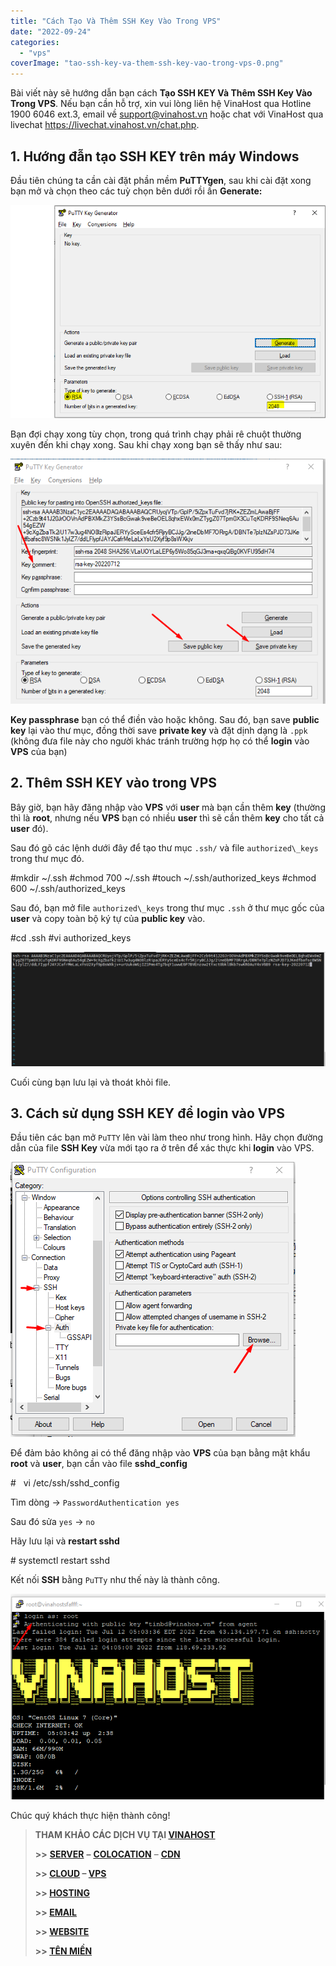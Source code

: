 ```yaml
---
title: "Cách Tạo Và Thêm SSH Key Vào Trong VPS"
date: "2022-09-24"
categories: 
  - "vps"
coverImage: "tao-ssh-key-va-them-ssh-key-vao-trong-vps-0.png"
---
```


Bài viết này sẽ hướng dẫn bạn cách **Tạo SSH KEY Và Thêm SSH Key Vào Trong VPS**. Nếu bạn cần hỗ trợ, xin vui lòng liên hệ VinaHost qua Hotline 1900 6046 ext.3, email về support@vinahost.vn hoặc chat với VinaHost qua livechat https://livechat.vinahost.vn/chat.php.

## **1\. Hướng đẫn tạo SSH KEY trên máy Windows**

Đầu tiên chúng ta cần cài đặt phần mềm **PuTTYgen**, sau khi cài đặt xong bạn mở và chọn theo các tuỳ chọn bên dưới rồi ấn **Generate:** 

![SSH Key](images/tao-ssh-key-va-them-ssh-key-vao-trong-vps-1.png)

Bạn đợi chạy xong tùy chọn, trong quá trình chạy phải rê chuột thường xuyên đến khi chạy xong. Sau khi chạy xong bạn sẽ thấy như sau:

![SSH Key](images/tao-ssh-key-va-them-ssh-key-vao-trong-vps-2.png)

**Key passphrase** bạn có thể điền vào hoặc không. Sau đó, bạn save **public key** lại vào thư mục, đồng thời save **private key** và đặt dịnh dạng là `.ppk` (không đưa file này cho người khác tránh trường hợp họ có thể **login** vào **VPS** của bạn)

## **2\. Thêm SSH KEY vào trong VPS**

Bây giờ, bạn hãy đăng nhập vào **VPS** với **user** mà bạn cần thêm **key** (thường thì là **root**, nhưng nếu **VPS** bạn có nhiều **user** thì sẽ cần thêm **key** cho tất cả **user** đó).

Sau đó gõ các lệnh dưới đây để tạo thư mục `.ssh/` và file `authorized\_keys` trong thư mục đó.

#mkdir ~/.ssh
#chmod 700 ~/.ssh
#touch ~/.ssh/authorized\_keys
#chmod 600 ~/.ssh/authorized\_keys

Sau đó, bạn mở file `authorized\_keys` trong thư mục `.ssh` ở thư mục gốc của **user** và copy toàn bộ ký tự của **public key** vào.

#cd .ssh
#vi authorized\_keys

![SSH Key](images/tao-ssh-key-va-them-ssh-key-vao-trong-vps-3.png)

Cuối cùng bạn lưu lại và thoát khỏi file.

## **3\. Cách sử dụng SSH KEY để login vào VPS**

Đầu tiên các bạn mở `PuTTY` lên vài làm theo như trong hình. Hãy chọn đường dẫn của file **SSH Key** vừa mới tạo ra ở trên để xác thực khi **login** vào VPS.

![SSH Key](images/tao-ssh-key-va-them-ssh-key-vao-trong-vps-4.png)

Để đảm bảo không ai có thể đăng nhập vào **VPS** của bạn bằng mật khẩu **root** và **user**, bạn cần vào file **sshd\_config**

#   vi /etc/ssh/sshd\_config

Tìm dòng -> `PasswordAuthentication yes`

Sau đó sửa `yes` -> `no`

Hãy lưu lại và **restart sshd**

\# systemctl restart sshd

Kết nối **SSH** bằng `PuTTy` như thế này là thành công.

![SSH Key](images/tao-ssh-key-va-them-ssh-key-vao-trong-vps-5.png)

Chúc quý khách thực hiện thành công!

> **THAM KHẢO CÁC DỊCH VỤ TẠI [VINAHOST](https://vinahost.vn/)**
> 
> **\>>** [**SERVER**](https://vinahost.vn/thue-may-chu-rieng/) **–** [**COLOCATION**](https://vinahost.vn/colocation.html) – [**CDN**](https://vinahost.vn/dich-vu-cdn-chuyen-nghiep)
> 
> **\>> [CLOUD](https://vinahost.vn/cloud-server-gia-re/) – [VPS](https://vinahost.vn/vps-ssd-chuyen-nghiep/)**
> 
> **\>> [HOSTING](https://vinahost.vn/wordpress-hosting)**
> 
> **\>> [EMAIL](https://vinahost.vn/email-hosting)**
> 
> **\>> [WEBSITE](http://vinawebsite.vn/)**
> 
> **\>> [TÊN MIỀN](https://vinahost.vn/ten-mien-gia-re/)**
